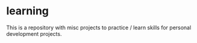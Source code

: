 # learning
This is a repository with misc projects to practice / learn skills for personal development projects.
